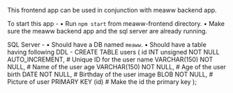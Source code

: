 This frontend app can be used in conjunction with meaww backend app.

To start this app -
• Run `npm start` from meaww-frontend directory.
• Make sure the meaww backend app and the sql server are already running.

SQL Server - 
• Should have a DB named `meaww`.
• Should have a table having following DDL - 
    CREATE TABLE users
    (
        id              INT unsigned NOT NULL AUTO_INCREMENT, # Unique ID for the user
        name            VARCHAR(150) NOT NULL,                # Name of the user
        age             VARCHAR(150) NOT NULL,                # Age of the user
        birth           DATE NOT NULL,                        # Birthday of the user
        image           BLOB NOT NULL,                        # Picture of user
        PRIMARY KEY     (id)                                  # Make the id the primary key
    );